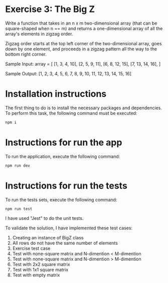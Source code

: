 # Exercise 3: The Big Z

Write a function that takes in an n x m two-dimensional array (that can be square-shaped when n == m) and returns a one-dimensional array of all the array's elements in zigzag order.

Zigzag order starts at the top left corner of the two-dimensional array, goes down by one element, and proceeds in a zigzag pattern all the way to the bottom right corner.

Sample Input:
array = [
    [1, 3, 4, 10],
    [2, 5, 9, 11],
    [6, 8, 12, 15],
    [7, 13, 14, 16],
]

Sample Output:
[1, 2, 3, 4, 5, 6, 7, 8, 9, 10, 11, 12, 13, 14, 15, 16]


# Installation instructions

The first thing to do is to install the necessary packages and dependencies. To perform this task, the following command must be executed:

```bash
npm i
```

# Instructions for run the app
To run the application, execute the following command:

```bash
npm run dev
```

# Instructions for run the tests
To run the tests sets, execute the following command:

```bash
npm run test
```
I have used "Jest" to do the unit tests.

To validate the solution, I have implemented these test cases: 

1. Creating an instance of BigZ class
2. All rows do not have the same number of elements
3. Exercise test case
4. Test with none-square matrix and N-dimention < M-dimention
5. Test with none-square matrix and N-dimention > M-dimention
6. Test with 2x2 square matrix
7. Test with 1x1 square matrix
8. Test with empty matrix

